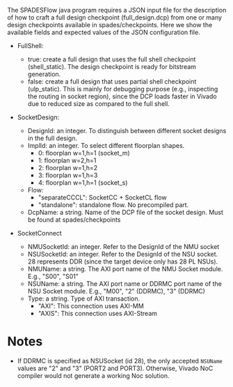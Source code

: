 
The SPADESFlow java program requires a JSON input file for the description of how
to craft a full design checkpoint (full_design.dcp) from one or many design
checkpoints available in spades/checkpoints.
Here we show the available fields and expected values of the JSON configuration file.

- FullShell:
  - true: create a full design that uses the full shell checkpoint (shell_static).
The design checkpoint is ready for bitstream generation.
  - false: create a full design that uses partial shell checkpoint (ulp_static).
This is mainly for debugging purpose (e.g., inspecting the routing in socket region),
since the DCP loads faster in Vivado due to reduced size as compared to the full shell.

- SocketDesign:
  - DesignId: an integer. To distinguish between different socket designs in the full design.
  - ImplId: an integer. To select different floorplan shapes.
    - 0: floorplan w=1,h=1 (socket_m)
    - 1: floorplan w=2,h=1
    - 2: floorplan w=1,h=2
    - 3: floorplan w=1,h=3
    - 4: floorplan w=1,h=1 (socket_s)
  - Flow:
    - "separateCCCL": SocketCC + SocketCL flow
    - "standalone": standalone flow. No precompiled part.
  - DcpName: a string. Name of the DCP file of the socket design. Must be found at spades/checkpoints

- SocketConnect
  - NMUSocketId: an integer. Refer to the DesignId of the NMU socket
  - NSUSocketId: an integer. Refer to the DesignId of the NSU socket. 28 represents DDR (since the target device only has 28 PL NSUs).
  - NMUName: a string. The AXI port name of the NMU Socket module. E.g., "S00", "S01" 
  - NSUName: a string. The AXI port name or DDRMC port name of the NSU Socket module. E.g., "M00", "2" (DDRMC), "3" (DDRMC)
  - Type: a string. Type of AXI transaction.
    - "AXI": This connection uses AXI-MM
    - "AXIS": This connection uses AXI-Stream

# Notes

- If DDRMC is specified as NSUSocket (id 28), the only accepted `NSUName` values are "2" and "3" (PORT2 and PORT3).
Otherwise, Vivado NoC compiler would not generate a working Noc solution.
